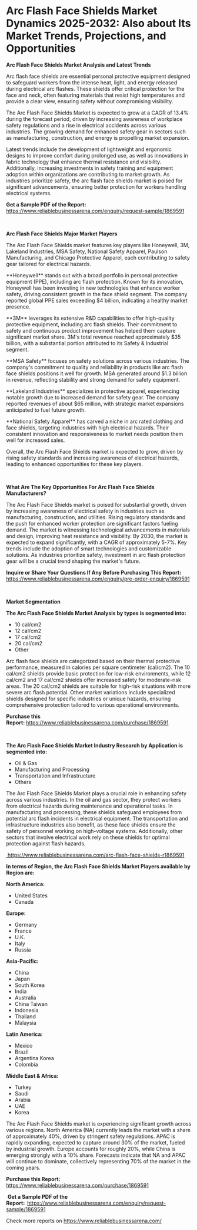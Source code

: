<p><h1>Arc Flash Face Shields Market Dynamics 2025-2032: Also about Its Market Trends, Projections, and Opportunities</h1></p><p><strong>Arc Flash Face Shields Market Analysis and Latest Trends</strong></p>
<p><p>Arc flash face shields are essential personal protective equipment designed to safeguard workers from the intense heat, light, and energy released during electrical arc flashes. These shields offer critical protection for the face and neck, often featuring materials that resist high temperatures and provide a clear view, ensuring safety without compromising visibility. </p><p>The Arc Flash Face Shields Market is expected to grow at a CAGR of 13.4% during the forecast period, driven by increasing awareness of workplace safety regulations and a rise in electrical accidents across various industries. The growing demand for enhanced safety gear in sectors such as manufacturing, construction, and energy is propelling market expansion. </p><p>Latest trends include the development of lightweight and ergonomic designs to improve comfort during prolonged use, as well as innovations in fabric technology that enhance thermal resistance and visibility. Additionally, increasing investments in safety training and equipment adoption within organizations are contributing to market growth. As industries prioritize safety, the arc flash face shields market is poised for significant advancements, ensuring better protection for workers handling electrical systems.</p></p>
<p><strong>Get a Sample PDF of the Report:&nbsp;</strong> <a href="https://www.reliablebusinessarena.com/enquiry/request-sample/1869591?utm_campaign=1891&utm_medium=2&utm_source=Github&utm_content=ia&utm_term=04042025&utm_id=arc-flash-face-shields">https://www.reliablebusinessarena.com/enquiry/request-sample/1869591</a></p>
<p>&nbsp;</p>
<p><strong>Arc Flash Face Shields Major Market Players</strong></p>
<p><p>The Arc Flash Face Shields market features key players like Honeywell, 3M, Lakeland Industries, MSA Safety, National Safety Apparel, Paulson Manufacturing, and Chicago Protective Apparel, each contributing to safety gear tailored for electrical hazards.</p><p>**Honeywell** stands out with a broad portfolio in personal protective equipment (PPE), including arc flash protection. Known for its innovation, Honeywell has been investing in new technologies that enhance worker safety, driving consistent growth in the face shield segment. The company reported global PPE sales exceeding $4 billion, indicating a healthy market presence.</p><p>**3M** leverages its extensive R&D capabilities to offer high-quality protective equipment, including arc flash shields. Their commitment to safety and continuous product improvement has helped them capture significant market share. 3M's total revenue reached approximately $35 billion, with a substantial portion attributed to its Safety & Industrial segment.</p><p>**MSA Safety** focuses on safety solutions across various industries. The company's commitment to quality and reliability in products like arc flash face shields positions it well for growth. MSA generated around $1.3 billion in revenue, reflecting stability and strong demand for safety equipment.</p><p>**Lakeland Industries** specializes in protective apparel, experiencing notable growth due to increased demand for safety gear. The company reported revenues of about $65 million, with strategic market expansions anticipated to fuel future growth.</p><p>**National Safety Apparel** has carved a niche in arc rated clothing and face shields, targeting industries with high electrical hazards. Their consistent innovation and responsiveness to market needs position them well for increased sales.</p><p>Overall, the Arc Flash Face Shields market is expected to grow, driven by rising safety standards and increasing awareness of electrical hazards, leading to enhanced opportunities for these key players.</p></p>
<p>&nbsp;</p>
<p><strong>What Are The Key Opportunities For Arc Flash Face Shields Manufacturers?</strong></p>
<p><p>The Arc Flash Face Shields market is poised for substantial growth, driven by increasing awareness of electrical safety in industries such as manufacturing, construction, and utilities. Rising regulatory standards and the push for enhanced worker protection are significant factors fueling demand. The market is witnessing technological advancements in materials and design, improving heat resistance and visibility. By 2030, the market is expected to expand significantly, with a CAGR of approximately 5-7%. Key trends include the adoption of smart technologies and customizable solutions. As industries prioritize safety, investment in arc flash protection gear will be a crucial trend shaping the market's future.</p></p>
<p><strong>Inquire or Share Your Questions If Any Before Purchasing This Report:</strong> <a href="https://www.reliablebusinessarena.com/enquiry/pre-order-enquiry/1869591?utm_campaign=1891&utm_medium=2&utm_source=Github&utm_content=ia&utm_term=04042025&utm_id=arc-flash-face-shields">https://www.reliablebusinessarena.com/enquiry/pre-order-enquiry/1869591</a></p>
<p>&nbsp;</p>
<p><strong>Market Segmentation</strong></p>
<p><strong>The Arc Flash Face Shields Market Analysis by types is segmented into:</strong></p>
<p><ul><li>10 cal/cm2</li><li>12 cal/cm2</li><li>17 cal/cm2</li><li>20 cal/cm2</li><li>Other</li></ul></p>
<p><p>Arc flash face shields are categorized based on their thermal protective performance, measured in calories per square centimeter (cal/cm2). The 10 cal/cm2 shields provide basic protection for low-risk environments, while 12 cal/cm2 and 17 cal/cm2 shields offer increased safety for moderate-risk areas. The 20 cal/cm2 shields are suitable for high-risk situations with more severe arc flash potential. Other market variations include specialized shields designed for specific industries or unique hazards, ensuring comprehensive protection tailored to various operational environments.</p></p>
<p><strong>Purchase this Report:&nbsp;</strong><a href="https://www.reliablebusinessarena.com/purchase/1869591?utm_campaign=1891&utm_medium=2&utm_source=Github&utm_content=ia&utm_term=04042025&utm_id=arc-flash-face-shields">https://www.reliablebusinessarena.com/purchase/1869591</a></p>
<p>&nbsp;</p>
<p><strong>The Arc Flash Face Shields Market Industry Research by Application is segmented into:</strong></p>
<p><ul><li>Oil & Gas</li><li>Manufacturing and Processing</li><li>Transportation and Infrastructure</li><li>Others</li></ul></p>
<p><p>The Arc Flash Face Shields Market plays a crucial role in enhancing safety across various industries. In the oil and gas sector, they protect workers from electrical hazards during maintenance and operational tasks. In manufacturing and processing, these shields safeguard employees from potential arc flash incidents in electrical equipment. The transportation and infrastructure industries also benefit, as these face shields ensure the safety of personnel working on high-voltage systems. Additionally, other sectors that involve electrical work rely on these shields for optimal protection against flash hazards.</p></p>
<p><a href="https://www.reliablebusinessarena.com/arc-flash-face-shields-r1869591?utm_campaign=1891&utm_medium=2&utm_source=Github&utm_content=ia&utm_term=04042025&utm_id=arc-flash-face-shields">&nbsp;https://www.reliablebusinessarena.com/arc-flash-face-shields-r1869591</a></p>
<p><strong>In terms of Region, the Arc Flash Face Shields Market Players available by Region are:</strong></p>
<p>
    <p> <strong> North America: </strong>
        <ul>
            <li>United States</li>
            <li>Canada</li>
        </ul>
        </p> 
    <p> <strong> Europe: </strong>
        <ul>
            <li>Germany</li>
            <li>France</li>
            <li>U.K.</li>
            <li>Italy</li>
            <li>Russia</li>
        </ul>
        </p> 
    <p> <strong> Asia-Pacific: </strong>
        <ul>
            <li>China</li>
            <li>Japan</li>
            <li>South Korea</li>
            <li>India</li>
            <li>Australia</li>
            <li>China Taiwan</li>
            <li>Indonesia</li>
            <li>Thailand</li>
            <li>Malaysia</li>
        </ul>
        </p> 
    <p> <strong> Latin America: </strong>
        <ul>
            <li>Mexico</li>
            <li>Brazil</li>
            <li>Argentina Korea</li>
            <li>Colombia</li>
        </ul>
        </p> 
    <p> <strong> Middle East & Africa: </strong>
        <ul>
            <li>Turkey</li>
            <li>Saudi</li>
            <li>Arabia</li>
            <li>UAE</li>
            <li>Korea</li>
        </ul>
    </p>
    </p>
<p><p>The Arc Flash Face Shields market is experiencing significant growth across various regions. North America (NA) currently leads the market with a share of approximately 40%, driven by stringent safety regulations. APAC is rapidly expanding, expected to capture around 30% of the market, fueled by industrial growth. Europe accounts for roughly 20%, while China is emerging strongly with a 10% share. Forecasts indicate that NA and APAC will continue to dominate, collectively representing 70% of the market in the coming years.</p></p>
<p><strong>Purchase this Report: </strong><a href="https://www.reliablebusinessarena.com/purchase/1869591?utm_campaign=1891&utm_medium=2&utm_source=Github&utm_content=ia&utm_term=04042025&utm_id=arc-flash-face-shields">https://www.reliablebusinessarena.com/purchase/1869591</a></p>
<p>&nbsp;<strong>Get a Sample PDF of the Report:&nbsp;&nbsp;</strong><a href="https://www.reliablebusinessarena.com/enquiry/request-sample/1869591?utm_campaign=1891&utm_medium=2&utm_source=Github&utm_content=ia&utm_term=04042025&utm_id=arc-flash-face-shields">https://www.reliablebusinessarena.com/enquiry/request-sample/1869591</a></p>
<p><strong></strong></p>
<p>Check more reports on <a href="https://www.reliablebusinessarena.com/?utm_campaign=1891&utm_medium=2&utm_source=Github&utm_content=ia&utm_term=04042025&utm_id=arc-flash-face-shields">https://www.reliablebusinessarena.com/</a></p>